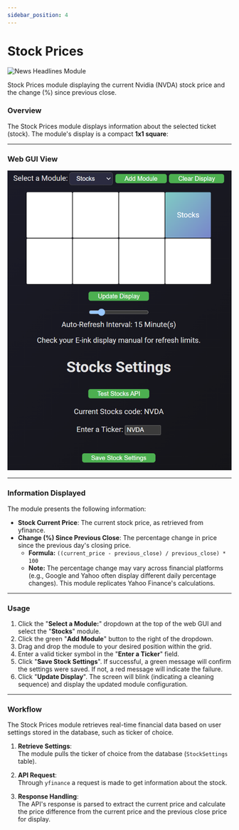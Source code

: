 ```yaml
---
sidebar_position: 4
---
```


# Stock Prices

![News Headlines Module](https://jcari-dev.github.io/display-hub-e-ink-display-dashboard-docs/img/stocks_module_sample.jpg)


<p style={{ textAlign: 'right', fontStyle: 'italic' }}>Stock Prices module displaying the current Nvidia (NVDA) stock price and the change (%) since previous close.</p>

### Overview

The Stock Prices module displays information about the selected ticket (stock). The module's display is a compact **1x1 square**:

----
### Web GUI View

![News Forecast Module](/img/stocks_module.png)

----


### Information Displayed


The module presents the following information:
- **Stock Current Price**: The current stock price, as retrieved from yfinance.
- **Change (%) Since Previous Close**: The percentage change in price since the previous day's closing price.
  - **Formula:** `((current_price - previous_close) / previous_close) * 100`
  - **Note:** The percentage change may vary across financial platforms (e.g., Google and Yahoo often display different daily percentage changes). This module replicates Yahoo Finance's calculations.

----

### Usage

1. Click the "**Select a Module:**" dropdown at the top of the web GUI and select the "**Stocks**" module.
2. Click the green "**Add Module**" button to the right of the dropdown.
3. Drag and drop the module to your desired position within the grid.
4. Enter a valid ticker symbol in the "**Enter a Ticker**" field.
5. Click "**Save Stock Settings**". If successful, a green message will confirm the settings were saved. If not, a red message will indicate the failure.
6. Click "**Update Display**". The screen will blink (indicating a cleaning sequence) and display the updated module configuration.

----

### Workflow

The Stock Prices module retrieves real-time financial data based on user settings stored in the database, such as ticker of choice.  

1. **Retrieve Settings**:  
   The module pulls the ticker of choice from the database (`StockSettings` table).

2. **API Request**:  
   Through `yfinance` a request is made to get information about the stock.    

4. **Response Handling**:  
   The API's response is parsed to extract the current price and calculate the price difference from the current price and the previous close price for display.  
